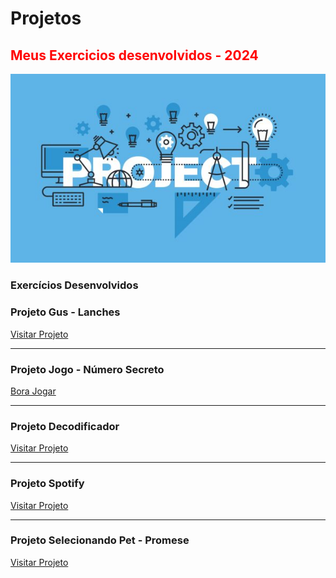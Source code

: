 # Projetos

<html>
 <h2 style="Color:red">Meus Exercicios desenvolvidos - 2024</h2> 
 <img src="projetos.jpg" alt="logo">

### Exercícios Desenvolvidos ###
<h3>Projeto Gus - Lanches</h3>  
<a href="https://projetos-black-eight.vercel.app/">Visitar Projeto</a>
</html>

<hr>

<h3>Projeto Jogo - Número Secreto</h3>  
<a href="https://projetos-vg2m.vercel.app/">Bora Jogar</a>

<hr>

<h3>Projeto Decodificador</h3>  
<a href="https://projeto-decodificador-nine.vercel.app/">Visitar Projeto</a>

<hr>

<h3>Projeto Spotify</h3>  
<a href="https://projetos-okcc.vercel.app/">Visitar Projeto</a>

<hr>

<h3>Projeto Selecionando Pet - Promese</h3>  
<a href="https://projetos-okcc.vercel.app/">Visitar Projeto</a>

</html>